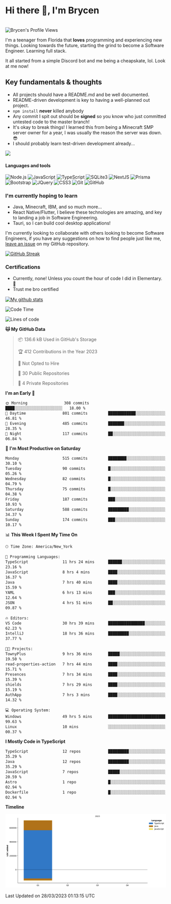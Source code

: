 # Hi there 👋, I'm Brycen

<br>
<img src="https://komarev.com/ghpvc/?username=BrycensRanch" alt="Brycen's Profile Views" />

I'm a teenager from Florida that **loves** programming and experiencing new things. Looking towards the future, starting the grind to become a Software Engineer. Learning full stack.

It all started from a simple Discord bot and me being a cheapskate, lol. Look at me now!

## Key fundamentals & thoughts

- All projects should have a README.md and be well documented.
- README-driven development is key to having a well-planned out project.
- `npm install` **never** killed anybody
- Any commit I spit out should be **signed** so you know who just committed untested code to the master branch!
- It's okay to break things! I learned this from being a Minecraft SMP server owner for a year, I was usually the reason the server was down. 😎
- I should probably learn test-driven development already...

<img src="https://res.cloudinary.com/practicaldev/image/fetch/s--OoBLh7-Q--/c_limit%2Cf_auto%2Cfl_progressive%2Cq_auto%2Cw_880/https://cdn-images-1.medium.com/max/1614/1%2A8BlqJ8lNVZzuRjAg1mZ50w.png" height="400"/>

<h4>Languages and tools</h4>
<p>
  <img src="https://img.shields.io/badge/node.js%20-%2343853D.svg?&style=for-the-badge&logo=node.js&logoColor=white" alt="Node.js" />
  <img src="https://img.shields.io/badge/javascript%20-%23323330.svg?&style=for-the-badge&logo=javascript&logoColor=%23F7DF1E" alt="JavaScript" />
  <img src="https://img.shields.io/badge/typescript%20-%23323330.svg?&style=for-the-badge&logo=typescript&logoColor=#3467eb" alt="TypeScript" />
  <img src="https://img.shields.io/badge/sqlite3%20-%23323330.svg?&style=for-the-badge&logo=sqlite&logoColor=#3467eb" alt="SQLite3" />
  <img src="https://img.shields.io/badge/Next.JS%20-%23323330.svg?&style=for-the-badge&logo=next.js&logoColor=#3467eb" alt="NextJS" />
  <img src="https://img.shields.io/badge/Prisma%20-%23323330.svg?&style=for-the-badge&logo=prisma&logoColor=#3467eb" alt="Prisma" />
  <img src="https://img.shields.io/badge/bootstrap%20-%23323330.svg?&style=for-the-badge&logo=bootstrap" alt="Bootstrap" />
  <img src="https://img.shields.io/badge/jquery%20-%23323330.svg?&style=for-the-badge&logo=jquery" alt="JQuery" />
  <img src="https://img.shields.io/badge/css3%20-%23323330.svg?&style=for-the-badge&logo=css3" alt="CSS3" />
  <img src="https://img.shields.io/badge/git%20-%23323330.svg?&style=for-the-badge&logo=git" alt="Git" />
  <img src="https://img.shields.io/badge/github%20-%23323330.svg?&style=for-the-badge&logo=github" alt="GitHub" />
</p>

### I'm currently hoping to learn

- Java, Minecraft, IBM, and so much more...
- React Native/Flutter, I believe these technologies are amazing, and key to landing a job in Software Engineering.
- Tauri, so I can build cool desktop applications!

 I'm currently looking to collaborate with others looking to become Software Engineers, if you have any suggestions on how to find people just like me, [leave an issue](https://github.com/BrycensRanch/BrycensRanch/issues/new) on my GitHub repository.
 
 <p><a href="https://git.io/streak-stats"><img src="https://streak-stats.demolab.com?user=BrycensRanch&amp;theme=dark&amp;hide_border=true&amp;fire=EB5454&amp;ring=0CEB19" alt="GitHub Streak"></a></p>


### Certifications

- Currently, none! Unless you count the hour of code I did in Elementary. 🤣
- Trust me bro certified

<a href="https://github.com/anuraghazra/github-readme-stats">
  <img align="center" src="https://github-readme-stats.anuraghazra1.vercel.app/api?username=BrycensRanch&show_icons=true&line_height=27&include_all_commits=true" alt="My github stats" />
</a>

<!--START_SECTION:waka-->
![Code Time](http://img.shields.io/badge/Code%20Time-189%20hrs%204%20mins-blue)

![Lines of code](https://img.shields.io/badge/From%20Hello%20World%20I%27ve%20Written-707.2%20thousand%20lines%20of%20code-blue)

**🐱 My GitHub Data** 

> 📦 136.6 kB Used in GitHub's Storage 
 > 
> 🏆 412 Contributions in the Year 2023
 > 
> 🚫 Not Opted to Hire
 > 
> 📜 30 Public Repositories 
 > 
> 🔑 4 Private Repositories 
 > 
**I'm an Early 🐤** 

```text
🌞 Morning                308 commits         ████░░░░░░░░░░░░░░░░░░░░░   18.00 % 
🌆 Daytime                801 commits         ████████████░░░░░░░░░░░░░   46.81 % 
🌃 Evening                485 commits         ███████░░░░░░░░░░░░░░░░░░   28.35 % 
🌙 Night                  117 commits         ██░░░░░░░░░░░░░░░░░░░░░░░   06.84 % 
```
📅 **I'm Most Productive on Saturday** 

```text
Monday                   515 commits         ████████░░░░░░░░░░░░░░░░░   30.10 % 
Tuesday                  90 commits          █░░░░░░░░░░░░░░░░░░░░░░░░   05.26 % 
Wednesday                82 commits          █░░░░░░░░░░░░░░░░░░░░░░░░   04.79 % 
Thursday                 75 commits          █░░░░░░░░░░░░░░░░░░░░░░░░   04.38 % 
Friday                   187 commits         ███░░░░░░░░░░░░░░░░░░░░░░   10.93 % 
Saturday                 588 commits         █████████░░░░░░░░░░░░░░░░   34.37 % 
Sunday                   174 commits         ███░░░░░░░░░░░░░░░░░░░░░░   10.17 % 
```


📊 **This Week I Spent My Time On** 

```text
🕑︎ Time Zone: America/New_York

💬 Programming Languages: 
TypeScript               11 hrs 24 mins      ██████░░░░░░░░░░░░░░░░░░░   23.16 % 
JavaScript               8 hrs 4 mins        ████░░░░░░░░░░░░░░░░░░░░░   16.37 % 
Java                     7 hrs 40 mins       ████░░░░░░░░░░░░░░░░░░░░░   15.59 % 
YAML                     6 hrs 13 mins       ███░░░░░░░░░░░░░░░░░░░░░░   12.64 % 
JSON                     4 hrs 51 mins       ██░░░░░░░░░░░░░░░░░░░░░░░   09.87 % 

🔥 Editors: 
VS Code                  30 hrs 39 mins      ████████████████░░░░░░░░░   62.23 % 
IntelliJ                 18 hrs 36 mins      █████████░░░░░░░░░░░░░░░░   37.77 % 

🐱‍💻 Projects: 
TownyPlus                9 hrs 36 mins       █████░░░░░░░░░░░░░░░░░░░░   19.50 % 
read-properties-action   7 hrs 44 mins       ████░░░░░░░░░░░░░░░░░░░░░   15.71 % 
Presences                7 hrs 34 mins       ████░░░░░░░░░░░░░░░░░░░░░   15.39 % 
shields                  7 hrs 29 mins       ████░░░░░░░░░░░░░░░░░░░░░   15.19 % 
AuthApp                  7 hrs 3 mins        ████░░░░░░░░░░░░░░░░░░░░░   14.32 % 

💻 Operating System: 
Windows                  49 hrs 5 mins       █████████████████████████   99.63 % 
Linux                    10 mins             ░░░░░░░░░░░░░░░░░░░░░░░░░   00.37 % 
```

**I Mostly Code in TypeScript** 

```text
TypeScript               12 repos            █████████░░░░░░░░░░░░░░░░   35.29 % 
Java                     12 repos            █████████░░░░░░░░░░░░░░░░   35.29 % 
JavaScript               7 repos             █████░░░░░░░░░░░░░░░░░░░░   20.59 % 
Astro                    1 repo              █░░░░░░░░░░░░░░░░░░░░░░░░   02.94 % 
Dockerfile               1 repo              █░░░░░░░░░░░░░░░░░░░░░░░░   02.94 % 
```



**Timeline**

![Lines of Code chart](https://raw.githubusercontent.com/BrycensRanch/BrycensRanch/main/assets/bar_graph.png)


 Last Updated on 28/03/2023 01:13:15 UTC
<!--END_SECTION:waka-->

<!--
**BrycensRanch/BrycensRanch** is a ✨ _special_ ✨ repository because its `README.md` (this file) appears on your GitHub profile.

Here are some ideas to get you started:

- 🔭 I’m currently working on ...
- 🌱 I’m currently learning ...
- 👯 I’m looking to collaborate on ...
- 🤔 I’m looking for help with ...
- 💬 Ask me about ...
- 📫 How to reach me: ...
- 😄 Pronouns: ...
- ⚡ Fun fact: ...
-->
